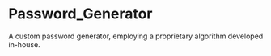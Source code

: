 # Password_Generator
A custom password generator, employing a proprietary algorithm developed in-house.
